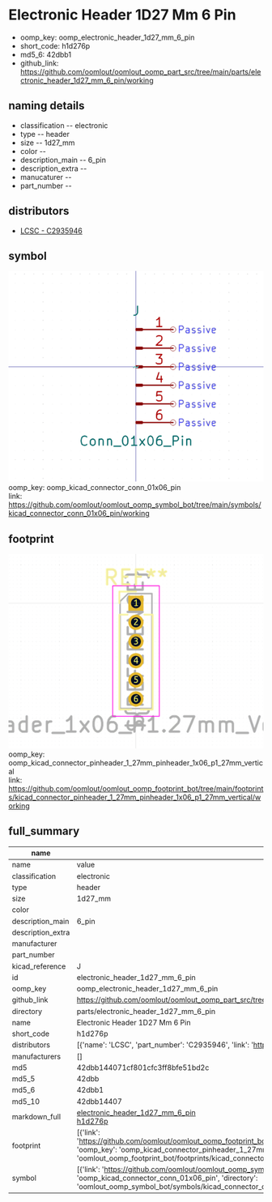 # Electronic Header 1D27 Mm 6 Pin

  
* oomp_key: oomp_electronic_header_1d27_mm_6_pin 
* short_code: h1d276p
* md5_6: 42dbb1  
* github_link: https://github.com/oomlout/oomlout_oomp_part_src/tree/main/parts/electronic_header_1d27_mm_6_pin/working  
## naming details
* classification -- electronic
* type -- header
* size -- 1d27_mm
* color -- 
* description_main -- 6_pin
* description_extra -- 
* manucaturer -- 
* part_number -- 

## distributors
* [LCSC - C2935946](https://lcsc.com/product-detail/C2935946.html)  


## symbol

![](symbol/0/working/working_600.png)  
oomp_key: oomp_kicad_connector_conn_01x06_pin  
link: https://github.com/oomlout/oomlout_oomp_symbol_bot/tree/main/symbols/kicad_connector_conn_01x06_pin/working  

## footprint

![](footprint/0/working/working_600.png)  
oomp_key: oomp_kicad_connector_pinheader_1_27mm_pinheader_1x06_p1_27mm_vertical  
link: https://github.com/oomlout/oomlout_oomp_footprint_bot/tree/main/footprints/kicad_connector_pinheader_1_27mm_pinheader_1x06_p1_27mm_vertical/working  

## full_summary
| name | value | 
| --- | --- | 
| name | value | 
| classification | electronic | 
| type | header | 
| size | 1d27_mm | 
| color |  | 
| description_main | 6_pin | 
| description_extra |  | 
| manufacturer |  | 
| part_number |  | 
| kicad_reference | J | 
| id | electronic_header_1d27_mm_6_pin | 
| oomp_key | oomp_electronic_header_1d27_mm_6_pin | 
| github_link | https://github.com/oomlout/oomlout_oomp_part_src/tree/main/parts/electronic_header_1d27_mm_6_pin/working | 
| directory | parts/electronic_header_1d27_mm_6_pin | 
| name | Electronic Header 1D27 Mm 6 Pin | 
| short_code | h1d276p | 
| distributors | [{'name': 'LCSC', 'part_number': 'C2935946', 'link': 'https://lcsc.com/product-detail/C2935946.html', 'id': 'distributor_lcsc'}] | 
| manufacturers | [] | 
| md5 | 42dbb144071cf801cfc3ff8bfe51bd2c | 
| md5_5 | 42dbb | 
| md5_6 | 42dbb1 | 
| md5_10 | 42dbb14407 | 
| markdown_full | [electronic_header_1d27_mm_6_pin](https://github.com/oomlout/oomlout_oomp_part_src/tree/main/parts/electronic_header_1d27_mm_6_pin/working)<br>[h1d276p](https://github.com/oomlout/oomlout_oomp_part_src/tree/main/parts/electronic_header_1d27_mm_6_pin/working)<br> | 
| footprint | [{'link': 'https://github.com/oomlout/oomlout_oomp_footprint_bot/tree/main/foootprntss/kicad_connector_pinheader_1_27mm_pinheader_1x06_p1_27mm_vertical', 'oomp_key': 'oomp_kicad_connector_pinheader_1_27mm_pinheader_1x06_p1_27mm_vertical', 'directory': 'oomlout_oomp_footprint_bot/footprints/kicad_connector_pinheader_1_27mm_pinheader_1x06_p1_27mm_vertical//working/working.kicad_mod'}] | 
| symbol | [{'link': 'https://github.com/oomlout/oomlout_oomp_symbol_bot/tree/main/symbols/kicad_connector_conn_01x06_pin', 'oomp_key': 'oomp_kicad_connector_conn_01x06_pin', 'directory': 'oomlout_oomp_symbol_bot/symbols/kicad_connector_conn_01x06_pin//working/working.kicad_sym'}] | 
